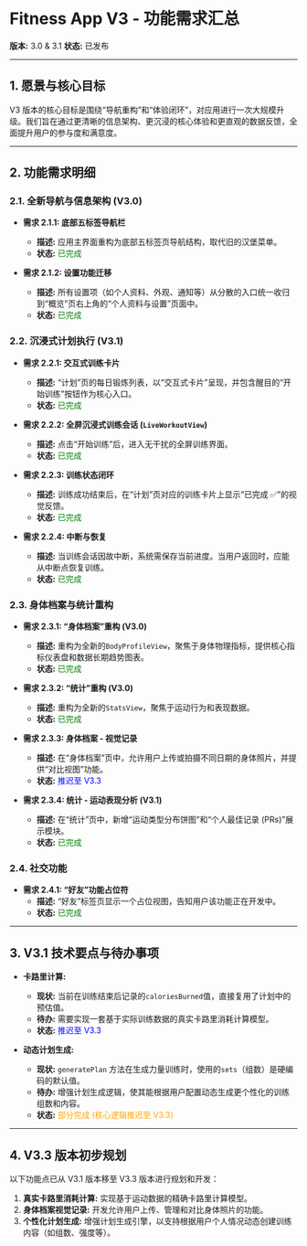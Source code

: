 # Fitness App V3 - 功能需求汇总

**版本:** 3.0 & 3.1
**状态:** 已发布

---

## 1. 愿景与核心目标

V3 版本的核心目标是围绕“导航重构”和“体验闭环”，对应用进行一次大规模升级。我们旨在通过更清晰的信息架构、更沉浸的核心体验和更直观的数据反馈，全面提升用户的参与度和满意度。

---

## 2. 功能需求明细

### 2.1. 全新导航与信息架构 (V3.0)

- **需求 2.1.1: 底部五标签导航栏**
  - **描述:** 应用主界面重构为底部五标签页导航结构，取代旧的汉堡菜单。
  - **状态:** <span style="color:green">已完成</span>

- **需求 2.1.2: 设置功能迁移**
  - **描述:** 所有设置项（如个人资料、外观、通知等）从分散的入口统一收归到“概览”页右上角的“个人资料与设置”页面中。
  - **状态:** <span style="color:green">已完成</span>

### 2.2. 沉浸式计划执行 (V3.1)

- **需求 2.2.1: 交互式训练卡片**
  - **描述:** “计划”页的每日锻炼列表，以“交互式卡片”呈现，并包含醒目的“开始训练”按钮作为核心入口。
  - **状态:** <span style="color:green">已完成</span>

- **需求 2.2.2: 全屏沉浸式训练会话 (`LiveWorkoutView`)**
  - **描述:** 点击“开始训练”后，进入无干扰的全屏训练界面。
  - **状态:** <span style="color:green">已完成</span>

- **需求 2.2.3: 训练状态闭环**
  - **描述:** 训练成功结束后，在“计划”页对应的训练卡片上显示“已完成 ✅”的视觉反馈。
  - **状态:** <span style="color:green">已完成</span>

- **需求 2.2.4: 中断与恢复**
  - **描述:** 当训练会话因故中断，系统需保存当前进度。当用户返回时，应能从中断点恢复训练。
  - **状态:** <span style="color:green">已完成</span>

### 2.3. 身体档案与统计重构

- **需求 2.3.1: “身体档案”重构 (V3.0)**
  - **描述:** 重构为全新的`BodyProfileView`，聚焦于身体物理指标，提供核心指标仪表盘和数据长期趋势图表。
  - **状态:** <span style="color:green">已完成</span>

- **需求 2.3.2: “统计”重构 (V3.0)**
  - **描述:** 重构为全新的`StatsView`，聚焦于运动行为和表现数据。
  - **状态:** <span style="color:green">已完成</span>

- **需求 2.3.3: 身体档案 - 视觉记录**
  - **描述:** 在“身体档案”页中，允许用户上传或拍摄不同日期的身体照片，并提供“对比视图”功能。
  - **状态:** <span style="color:blue">推迟至 V3.3</span>

- **需求 2.3.4: 统计 - 运动表现分析 (V3.1)**
  - **描述:** 在“统计”页中，新增“运动类型分布饼图”和“个人最佳记录 (PRs)”展示模块。
  - **状态:** <span style="color:green">已完成</span>

### 2.4. 社交功能

- **需求 2.4.1: “好友”功能占位符**
  - **描述:** “好友”标签页显示一个占位视图，告知用户该功能正在开发中。
  - **状态:** <span style="color:green">已完成</span>

---

## 3. V3.1 技术要点与待办事项

- **卡路里计算:**
  - **现状:** 当前在训练结束后记录的`caloriesBurned`值，直接复用了计划中的预估值。
  - **待办:** 需要实现一套基于实际训练数据的真实卡路里消耗计算模型。
  - **状态:** <span style="color:blue">推迟至 V3.3</span>

- **动态计划生成:**
  - **现状:** `generatePlan` 方法在生成力量训练时，使用的`sets`（组数）是硬编码的默认值。
  - **待办:** 增强计划生成逻辑，使其能根据用户配置动态生成更个性化的训练组数和内容。
  - **状态:** <span style="color:orange">部分完成 (核心逻辑推迟至 V3.3)</span>

---

## 4. V3.3 版本初步规划

以下功能点已从 V3.1 版本移至 V3.3 版本进行规划和开发：

1.  **真实卡路里消耗计算:** 实现基于运动数据的精确卡路里计算模型。
2.  **身体档案视觉记录:** 开发允许用户上传、管理和对比身体照片的功能。
3.  **个性化计划生成:** 增强计划生成引擎，以支持根据用户个人情况动态创建训练内容（如组数、强度等）。
